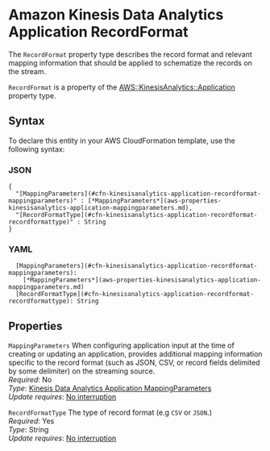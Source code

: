 # Amazon Kinesis Data Analytics Application RecordFormat<a name="aws-properties-kinesisanalytics-application-recordformat"></a>

The `RecordFormat` property type describes the record format and relevant mapping information that should be applied to schematize the records on the stream\. 

 `RecordFormat` is a property of the [AWS::KinesisAnalytics::Application](aws-resource-kinesisanalytics-application.md) property type\. 

## Syntax<a name="aws-properties-kinesisanalytics-application-recordformat-syntax"></a>

To declare this entity in your AWS CloudFormation template, use the following syntax:

### JSON<a name="aws-properties-kinesisanalytics-application-recordformat-syntax.json"></a>

```
{
  "[MappingParameters](#cfn-kinesisanalytics-application-recordformat-mappingparameters)" : [*MappingParameters*](aws-properties-kinesisanalytics-application-mappingparameters.md),
  "[RecordFormatType](#cfn-kinesisanalytics-application-recordformat-recordformattype)" : String
}
```

### YAML<a name="aws-properties-kinesisanalytics-application-recordformat-syntax.yaml"></a>

```
  [MappingParameters](#cfn-kinesisanalytics-application-recordformat-mappingparameters): 
    [*MappingParameters*](aws-properties-kinesisanalytics-application-mappingparameters.md)
  [RecordFormatType](#cfn-kinesisanalytics-application-recordformat-recordformattype): String
```

## Properties<a name="aws-properties-kinesisanalytics-application-recordformat-properties"></a>

`MappingParameters`  <a name="cfn-kinesisanalytics-application-recordformat-mappingparameters"></a>
When configuring application input at the time of creating or updating an application, provides additional mapping information specific to the record format \(such as JSON, CSV, or record fields delimited by some delimiter\) on the streaming source\.   
 *Required*: No  
 *Type*: [Kinesis Data Analytics Application MappingParameters](aws-properties-kinesisanalytics-application-mappingparameters.md)  
 *Update requires*: [No interruption](using-cfn-updating-stacks-update-behaviors.md#update-no-interrupt) 

`RecordFormatType`  <a name="cfn-kinesisanalytics-application-recordformat-recordformattype"></a>
The type of record format \(e\.g `CSV` or `JSON`\.\)  
 *Required*: Yes  
 *Type*: String  
 *Update requires*: [No interruption](using-cfn-updating-stacks-update-behaviors.md#update-no-interrupt) 